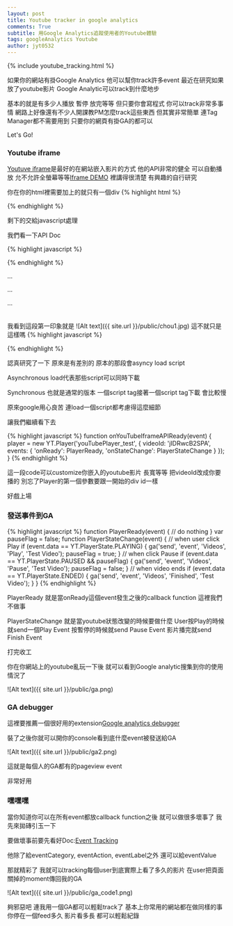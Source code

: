 ```yaml
---
layout: post
title: Youtube tracker in google analytics
comments: True 
subtitle: 用Google Analytics追蹤使用者的Youtube體驗
tags: googleAnalytics Youtube
author: jyt0532
---
```

{% include youtube_tracking.html %}

如果你的網站有掛Google Analytics 他可以幫你track許多event
最近在研究如果放了youtube影片 Google Analytic可以track到什麼地步

基本的就是有多少人播放 暫停 放完等等 但只要你會寫程式
你可以track非常多事情 網路上好像還有不少人開課教PM怎麼track這些東西
但其實非常簡單 連Tag Manager都不需要用到 只要你的網頁有掛GA的都可以

Let's Go!

### Youtube iframe

[Youtuve iframe](https://developers.google.com/youtube/iframe_api_reference)是最好的在網站嵌入影片的方式 他的API非常的健全 可以自動播放 允不允許全螢幕等等[Iframe DEMO](https://developers.google.com/youtube/youtube_player_demo) 裡講得很清楚 有興趣的自行研究

你在你的html裡需要加上的就只有一個div
{% highlight html %}
<div id="youTubePlayer_test"></div>
{% endhighlight %}

剩下的交給javascript處理

我們看一下API Doc 

{% highlight javascript %}
<script>
  var tag = document.createElement('script');
  tag.src = "http://www.youtube.com/iframe_api";
  var firstScriptTag = document.getElementsByTagName('script')[0];
  firstScriptTag.parentNode.insertBefore(tag, firstScriptTag);
</script>
{% endhighlight %}

...

...

...
<br><br><br>
我看到這段第一印象就是
![Alt text]({{ site.url }}/public/chou1.jpg)
這不就只是這樣嗎
{% highlight javascript %}
<script src="http://www.youtube.com/iframe_api"></script>
{% endhighlight %}

認真研究了一下 原來是有差別的 原本的那段會asyncy load script

Asynchronous load代表那些script可以同時下載

Synchronous 也就是通常的版本 一個script tag接著一個script tag下載 會比較慢

原來google用心良苦 連load一個script都考慮得這麼細節

讓我們繼續看下去

{% highlight javascript %}
function onYouTubeIframeAPIReady(event) {
  player = new YT.Player('youTubePlayer_test', {
    videoId: 'jIDRwcB2SPA',
    events: {
      'onReady': PlayerReady,
      'onStateChange': PlayerStateChange
    }
  });
}
{% endhighlight %}

這一段code可以customize你嵌入的youtube影片 長寬等等
把videoId改成你要播的 別忘了Player的第一個參數要跟一開始的div id一樣

好戲上場

### 發送事件到GA

{% highlight javascript %}
function PlayerReady(event) {
  // do nothing
}
var pauseFlag = false;
function PlayerStateChange(event) {
  // when user click Play
  if (event.data == YT.PlayerState.PLAYING) {
    ga('send', 'event', 'Videos', 'Play', 'Test Video');
    pauseFlag = true;
  }
  // when click Pause
  if (event.data == YT.PlayerState.PAUSED && pauseFlag) {
    ga('send', 'event', 'Videos', 'Pause', 'Test Video');
    pauseFlag = false;
  }
  // when video ends
  if (event.data == YT.PlayerState.ENDED) {
    ga('send', 'event', 'Videos', 'Finished', 'Test Video');
  }
}
{% endhighlight %}

PlayerReady 就是當onReady這個event發生之後的callback function 這裡我們不做事

PlayerStateChange 就是當youtube狀態改變的時候要做什麼 User按Play的時候就send一個Play Event 按暫停的時候就send Pause Event 影片播完就send Finish Event

打完收工

你在你網站上的youtube亂玩一下後 就可以看到Google analytic搜集到你的使用情況了

![Alt text]({{ site.url }}/public/ga.png)

### GA debugger

這裡要推薦一個很好用的extension[Google analytics debugger](https://chrome.google.com/webstore/detail/google-analytics-debugger/jnkmfdileelhofjcijamephohjechhna?hl=en)

裝了之後你就可以開你的console看到底什麼event被發送給GA


![Alt text]({{ site.url }}/public/ga2.png)

這就是每個人的GA都有的pageview event

非常好用

### 嘿嘿嘿

當你知道你可以在所有event都放callback function之後 
就可以做很多壞事了
我先來拋磚引玉一下

要做壞事前要先看好Doc:[Event Tracking](https://developers.google.com/analytics/devguides/collection/analyticsjs/events)

他除了給eventCategory, eventAction, eventLabel之外 還可以給eventValue

那就精彩了 我就可以tracking每個user到底實際上看了多久的影片 在user把頁面關掉的moment傳回我的GA

![Alt text]({{ site.url }}/public/ga_code1.png)

夠邪惡吧 連我用一個GA都可以輕鬆track了 基本上你常用的網站都在做同樣的事 你停在一個feed多久 影片看多長 
都可以輕鬆紀錄

